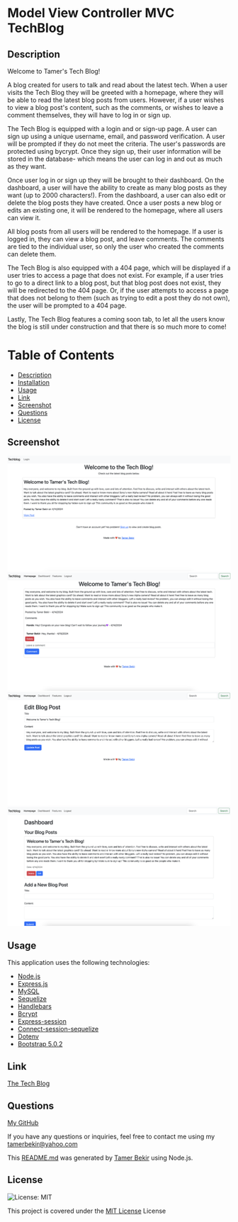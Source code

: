 # Model View Controller MVC TechBlog

## Description 

Welcome to Tamer's Tech Blog!

A blog created for users to talk and read about the latest tech. When a user visits the Tech Blog they will be greeted with a homepage, where they will be able to read the latest blog posts from users. However, if a user wishes to view a blog post's content, such as the comments, or wishes to leave a comment themselves, they will have to log in or sign up. 

The Tech Blog is equipped with a login and or sign-up page. A user can sign up using a unique username, email, and password verification. A user will be prompted if they do not meet the criteria. The user's passwords are protected using bycrypt. Once they sign up, their user information will be stored in the database- which means the user can log in and out as much as they want. 

Once user log in or sign up they will be brought to their dashboard. On the dashboard, a user will have the ability to create as many blog posts as they want (up to 2000 characters!). From the dashboard, a user can also edit or delete the blog posts they have created. Once a user posts a new blog or edits an existing one, it will be rendered to the homepage, where all users can view it.

All blog posts from all users will be rendered to the homepage. If a user is logged in, they can view a blog post, and leave comments. The comments are tied to the individual user, so only the user who created the comments can delete them.  

The Tech Blog is also equipped with a 404 page, which will be displayed if a user tries to access a page that does not exist. For example, if a user tries to go to a direct link to a blog post, but that blog post does not exist, they will be redirected to the 404 page. Or, if the user attempts to access a page that does not belong to them (such as trying to edit a post they do not own), the user will be prompted to a 404 page.

Lastly, The Tech Blog features a coming soon tab, to let all the users know the blog is still under construction and that there is so much more to come!


# Table of Contents
- [Description](#description)
- [Installation](#installation)
- [Usage](#usage)
- [Link](#link)
- [Screenshot](#screenshot)
- [Questions](#questions)
- [License](#license)


## Screenshot
![Alt text](image.png)
![Alt text](image-1.png)
![Alt text](image-2.png)
![Alt text](image-3.png) 


## Usage

This application uses the following technologies:

- <a href="https://nodejs.org/en"> Node.js</a>
- <a href="https://expressjs.com/"> Express.js</a>
- <a href="https://www.mysql.com/"> MySQL</a>
- <a href="https://sequelize.org/"> Sequelize</a>
- <a href="https://handlebarsjs.com/"> Handlebars</a>
- <a href="https://www.npmjs.com/package/bcrypt"> Bcrypt</a>
- <a href="https://www.npmjs.com/package/express-session"> Express-session</a>
- <a href="https://www.npmjs.com/package/connect-session-sequelize"> Connect-session-sequelize</a>
- <a href="https://www.npmjs.com/package/dotenv"> Dotenv</a>
- <a href="https://getbootstrap.com/docs/5.0/getting-started/introduction/"> Bootstrap 5.0.2</a>

## Link

<a href="https://tamers-techblog-7d9d9db3bd10.herokuapp.com/">The Tech Blog</a>


## Questions

<a href="https://github.com/tamerbekir">My GitHub</a>


If you have any questions or inquiries, feel free to contact me using my <a href="mailto:tamerbekir@yahoo.com">tamerbekir@yahoo.com</a>


This <a href="https://github.com/Tamerbekir/tamer-readme-generator">README.md</a> was generated by <a href="https://github.com/Tamerbekir">Tamer Bekir</a> using Node.js.

## License
![License: MIT](https://img.shields.io/badge/License-MIT-yellow.svg)

This project is covered under the [MIT License](https://opensource.org/blog/license/mit) License
